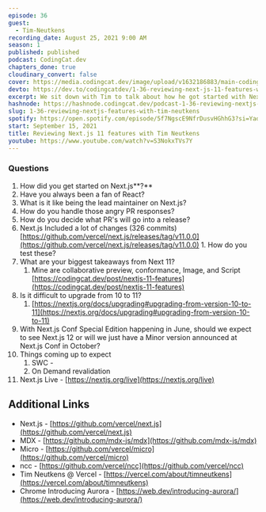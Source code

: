 ```yaml
---
episode: 36
guest:
  - Tim-Neutkens
recording_date: August 25, 2021 9:00 AM
season: 1
published: published
podcast: CodingCat.dev
chapters_done: true
cloudinary_convert: false
cover: https://media.codingcat.dev/image/upload/v1632186883/main-codingcatdev-photo/x8ncnxweooiat7vzpwke.png
devto: https://dev.to/codingcatdev/1-36-reviewing-next-js-11-features-with-tim-neutkens-3hoi
excerpt: We sit down with Tim to talk about how he got started with Next.js and what things are upcoming in Next.js 11.
hashnode: https://hashnode.codingcat.dev/podcast-1-36-reviewing-nextjs-features-with-tim-neutkens
slug: 1-36-reviewing-nextjs-features-with-tim-neutkens
spotify: https://open.spotify.com/episode/5f7NgscE9NfrDusvHGhhG3?si=YadoDC8YQwO49XWpmlhbkA
start: September 15, 2021
title: Reviewing Next.js 11 features with Tim Neutkens
youtube: https://www.youtube.com/watch?v=S3NokxTVs7Y
---
```


### Questions

1. How did you get started on Next.js**?**
2. Have you always been a fan of React?
3. What is it like being the lead maintainer on Next.js?
4. How do you handle those angry PR responses?
5. How do you decide what PR's will go into a release?
6. Next.js Included a lot of changes (326 commits)
   [https://github.com/vercel/next.js/releases/tag/v11.0.0](https://github.com/vercel/next.js/releases/tag/v11.0.0) 1. How do you test these?
7. What are your biggest takeaways from Next 11?
   1. Mine are collaborative preview, conformance, Image, and Script
      [https://codingcat.dev/post/nextjs-11-features](https://codingcat.dev/post/nextjs-11-features)
8. Is it difficult to upgrade from 10 to 11?
   1. [https://nextjs.org/docs/upgrading#upgrading-from-version-10-to-11](https://nextjs.org/docs/upgrading#upgrading-from-version-10-to-11)
9. With Next.js Conf Special Edition happening in June, should we expect to see Next.js 12 or will we just have a Minor version announced at Next.js Conf in October?
10. Things coming up to expect
    1. SWC -
    2. On Demand revalidation
11. Next.js Live - [https://nextjs.org/live](https://nextjs.org/live)

## Additional Links

- Next.js - [https://github.com/vercel/next.js](https://github.com/vercel/next.js)
- MDX - [https://github.com/mdx-js/mdx](https://github.com/mdx-js/mdx)
- Micro - [https://github.com/vercel/micro](https://github.com/vercel/micro)
- ncc - [https://github.com/vercel/ncc](https://github.com/vercel/ncc)
- Tim Neutkens @ Vercel - [https://vercel.com/about/timneutkens](https://vercel.com/about/timneutkens)
- Chrome Introducing Aurora - [https://web.dev/introducing-aurora/](https://web.dev/introducing-aurora/)
